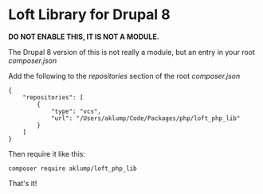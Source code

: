 # Loft Library for Drupal 8

**DO NOT ENABLE THIS, IT IS NOT A MODULE.**

The Drupal 8 version of this is not really a module, but an entry in your root _composer.json_

Add the following to the _repositories_ section of the root _composer.json_

    {
        "repositories": [
            {
                "type": "vcs",
                "url": "/Users/aklump/Code/Packages/php/loft_php_lib"
            }
        ]
    }
    
Then require it like this:

    composer require aklump/loft_php_lib

That's it!
